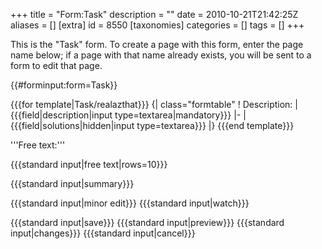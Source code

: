 +++
title = "Form:Task"
description = ""
date = 2010-10-21T21:42:25Z
aliases = []
[extra]
id = 8550
[taxonomies]
categories = []
tags = []
+++

<noinclude>
This is the "Task" form.
To create a page with this form, enter the page name below;
if a page with that name already exists, you will be sent to a form to edit that page.


{{#forminput:form=Task}}

</noinclude><includeonly>
<div id="wikiPreview" style="display: none; padding-bottom: 25px; margin-bottom: 25px; border-bottom: 1px solid #AAAAAA;"></div>
{{{for template|Task/realazthat}}}
{| class="formtable"
! Description:
| {{{field|description|input type=textarea|mandatory}}}
|-
| {{{field|solutions|hidden|input type=textarea}}}
|}
{{{end template}}}

'''Free text:'''

{{{standard input|free text|rows=10}}}


{{{standard input|summary}}}

{{{standard input|minor edit}}} {{{standard input|watch}}}

{{{standard input|save}}} {{{standard input|preview}}} {{{standard input|changes}}} {{{standard input|cancel}}}
</includeonly>
